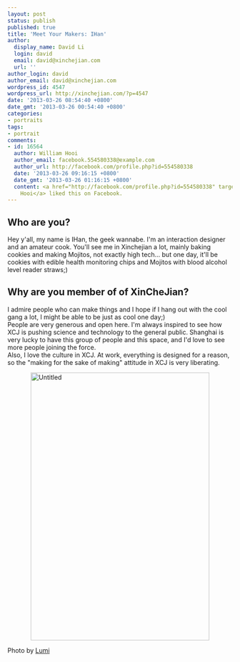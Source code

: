 ```yaml
---
layout: post
status: publish
published: true
title: 'Meet Your Makers: IHan'
author:
  display_name: David Li
  login: david
  email: david@xinchejian.com
  url: ''
author_login: david
author_email: david@xinchejian.com
wordpress_id: 4547
wordpress_url: http://xinchejian.com/?p=4547
date: '2013-03-26 08:54:40 +0800'
date_gmt: '2013-03-26 00:54:40 +0800'
categories:
- portraits
tags:
- portrait
comments:
- id: 16564
  author: William Hooi
  author_email: facebook.554580338@example.com
  author_url: http://facebook.com/profile.php?id=554580338
  date: '2013-03-26 09:16:15 +0800'
  date_gmt: '2013-03-26 01:16:15 +0800'
  content: <a href="http://facebook.com/profile.php?id=554580338" target="_blank">William
    Hooi</a> liked this on Facebook.
---
```

<h2>Who are you?</h2></p>
<p>Hey y'all, my name is IHan, the geek wannabe. I'm an interaction designer and an amateur cook. You'll see me in Xinchejian a lot, mainly baking cookies and making Mojitos, not exactly high tech... but one day, it'll be cookies with edible health monitoring chips and Mojitos with blood alcohol level reader straws;)</p></p>
<h2>Why are you member of of XinCheJian?</h2></p>
<p>I admire people who can make things and I hope if I hang out with the cool gang a lot, I might be able to be just as cool one day;)<br />
People are very generous and open here. I'm always inspired to see how XCJ is pushing science and technology to the general public. Shanghai is very lucky to have this group of people and this space, and I'd love to see more people joining the force.<br />
Also, I love the culture in XCJ. At work, everything is designed for a reason, so the "making for the sake of making" attitude in XCJ is very liberating.</p></p>
<p><img style="display:block; margin-left:auto; margin-right:auto;" src="http://xinchejian.com/wp-content/uploads/2013/03/untitled.jpg" alt="Untitled" title="untitled.jpg" border="0" width="400" height="600" /></p></p>
<p>Photo by <a href="http://www.flickr.com/photos/lumi3005/">Lumi</a><br />
